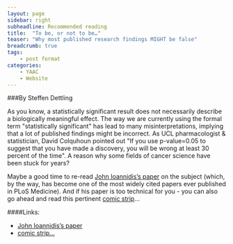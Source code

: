 ```yaml
---
layout: page
sidebar: right
subheadline: Recommended reading
title:  "To be, or not to be…"
teaser: "Why most published research findings MIGHT be false"
breadcrumb: true
tags:
    - post format
categories:
    - YAAC
    - Website
---
```



###By Steffen Dettling  

As you know, a statistically significant result does not necessarily describe a biologically meaningful effect. The way we are currently using the formal term "statistically significant" has lead to many misinterpretations, implying that a lot of published findings might be incorrect. As UCL pharmacologist & statistician, David Colquhoun pointed out "If you use p-value=0.05 to suggest that you have made a discovery, you will be wrong at least 30 percent of the time". A reason why some fields of cancer science have been stuck for years?    

Maybe a good time to re-read <a href="http://journals.plos.org/plosmedicine/article?id=10.1371/journal.pmed.0020124" target="_blank">John Ioannidis’s paper</a> on the subject (which, by the way, has become one of the most widely cited papers ever published in PLoS Medicine).
And if his paper is too technical for you - you can also go ahead and read this pertinent <a href="http://xkcd.com/882/" target="_blank">comic strip</a>...

####Links:    

- <a href="http://journals.plos.org/plosmedicine/article?id=10.1371/journal.pmed.0020124" target="_blank">John Ioannidis’s paper
- <a href="http://xkcd.com/882/" target="_blank">comic strip...
